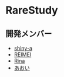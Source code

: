 # RareStudy



## 開発メンバー

- [shiny-a](https://github.com/shiny-a)
- [REIMEI](https://github.com/Reimei1213)
- [Rina](https://github.com/Rinasham)
- [あおい](https://github.com/orang-0840)
